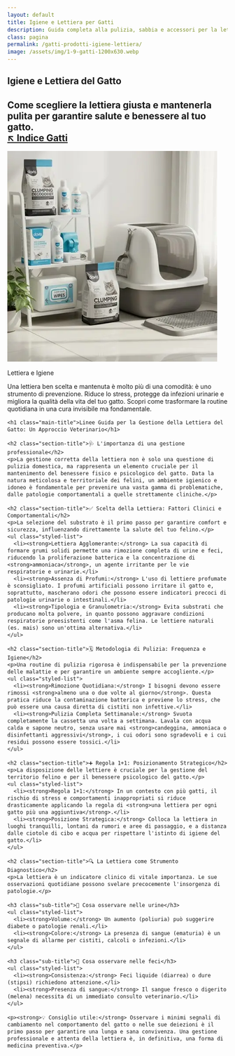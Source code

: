 ```yaml
---
layout: default
title: Igiene e Lettiera per Gatti
description: Guida completa alla pulizia, sabbia e accessori per la lettiera del tuo gatto.
class: pagina
permalink: /gatti-prodotti-igiene-lettiera/
image: /assets/img/1-9-gatti-1200x630.webp
---
```

<main class="layout-wrapper">

  <!-- 📝 INTRODUZIONE -->
  <section class="intro">
    <h1 class="main-title-centered">Igiene e Lettiera del Gatto</h1>
    <h2 class="small-title">
      Come scegliere la lettiera giusta e mantenerla pulita per garantire salute e benessere al tuo gatto.<br>
      <a href="/index-tutto-gatti/" class="btn-indice" aria-label="Vai all’indice gatti">↖️ Indice Gatti</a>
    </h2>
  </section>

 <!-- 🔲 QUADRATO HERO -->
<section class="square-grid">
  <div class="content-square">
    <img src="/assets/img/7-Gatto-Lettiera-e-Igiene-480.webp" alt="Prodotti per igiene e pulizia gatti">
    <p>Lettiera e Igiene</p>
    <div class="description">
      Una lettiera ben scelta e mantenuta è molto più di una comodità: è uno strumento di prevenzione. Riduce lo stress, protegge da infezioni urinarie e migliora la qualità della vita del tuo gatto. Scopri come trasformare la routine quotidiana in una cura invisibile ma fondamentale.
    </div>
  </div>
</section>

  <!-- 📚 CONTENUTO -->
  <section class="text-block">

    <h1 class="main-title">Linee Guida per la Gestione della Lettiera del Gatto: Un Approccio Veterinario</h1>

    <h2 class="section-title">🩺 L'importanza di una gestione professionale</h2>
    <p>La gestione corretta della lettiera non è solo una questione di pulizia domestica, ma rappresenta un elemento cruciale per il mantenimento del benessere fisico e psicologico del gatto. Data la natura meticolosa e territoriale dei felini, un ambiente igienico e idoneo è fondamentale per prevenire una vasta gamma di problematiche, dalle patologie comportamentali a quelle strettamente cliniche.</p>

    <h2 class="section-title">✅ Scelta della Lettiera: Fattori Clinici e Comportamentali</h2>
    <p>La selezione del substrato è il primo passo per garantire comfort e sicurezza, influenzando direttamente la salute del tuo felino.</p>
    <ul class="styled-list">
      <li><strong>Lettiera Agglomerante:</strong> La sua capacità di formare grumi solidi permette una rimozione completa di urine e feci, riducendo la proliferazione batterica e la concentrazione di <strong>ammoniaca</strong>, un agente irritante per le vie respiratorie e urinarie.</li>
      <li><strong>Assenza di Profumi:</strong> L'uso di lettiere profumate è sconsigliato. I profumi artificiali possono irritare il gatto e, soprattutto, mascherano odori che possono essere indicatori precoci di patologie urinarie o intestinali.</li>
      <li><strong>Tipologia e Granulometria:</strong> Evita substrati che producano molta polvere, in quanto possono aggravare condizioni respiratorie preesistenti come l'asma felina. Le lettiere naturali (es. mais) sono un'ottima alternativa.</li>
    </ul>

    <h2 class="section-title">🗓️ Metodologia di Pulizia: Frequenza e Igiene</h2>
    <p>Una routine di pulizia rigorosa è indispensabile per la prevenzione delle malattie e per garantire un ambiente sempre accogliente.</p>
    <ul class="styled-list">
      <li><strong>Rimozione Quotidiana:</strong> I bisogni devono essere rimossi <strong>almeno una o due volte al giorno</strong>. Questa pratica riduce la contaminazione batterica e previene lo stress, che può essere una causa diretta di cistiti non infettive.</li>
      <li><strong>Pulizia Completa Settimanale:</strong> Svuota completamente la cassetta una volta a settimana. Lavala con acqua calda e sapone neutro, senza usare mai <strong>candeggina, ammoniaca o disinfettanti aggressivi</strong>, i cui odori sono sgradevoli e i cui residui possono essere tossici.</li>
    </ul>

    <h2 class="section-title">➕ Regola 1+1: Posizionamento Strategico</h2>
    <p>La disposizione delle lettiere è cruciale per la gestione del territorio felino e per il benessere psicologico del gatto.</p>
    <ul class="styled-list">
      <li><strong>Regola 1+1:</strong> In un contesto con più gatti, il rischio di stress e comportamenti inappropriati si riduce drasticamente applicando la regola di <strong>una lettiera per ogni gatto più una aggiuntiva</strong>.</li>
      <li><strong>Posizione Strategica:</strong> Colloca la lettiera in luoghi tranquilli, lontani da rumori e aree di passaggio, e a distanza dalle ciotole di cibo e acqua per rispettare l'istinto di igiene del gatto.</li>
    </ul>

    <h2 class="section-title">🔍 La Lettiera come Strumento Diagnostico</h2>
    <p>La lettiera è un indicatore clinico di vitale importanza. Le sue osservazioni quotidiane possono svelare precocemente l'insorgenza di patologie.</p>

    <h3 class="sub-title">🔬 Cosa osservare nelle urine</h3>
    <ul class="styled-list">
      <li><strong>Volume:</strong> Un aumento (poliuria) può suggerire diabete o patologie renali.</li>
      <li><strong>Colore:</strong> La presenza di sangue (ematuria) è un segnale di allarme per cistiti, calcoli o infezioni.</li>
    </ul>

    <h3 class="sub-title">💩 Cosa osservare nelle feci</h3>
    <ul class="styled-list">
      <li><strong>Consistenza:</strong> Feci liquide (diarrea) o dure (stipsi) richiedono attenzione.</li>
      <li><strong>Presenza di sangue:</strong> Il sangue fresco o digerito (melena) necessita di un immediato consulto veterinario.</li>
    </ul>

    <p><strong>💡 Consiglio utile:</strong> Osservare i minimi segnali di cambiamento nel comportamento del gatto o nelle sue deiezioni è il primo passo per garantire una lunga e sana convivenza. Una gestione professionale e attenta della lettiera è, in definitiva, una forma di medicina preventiva.</p>

  </section>

</main>
